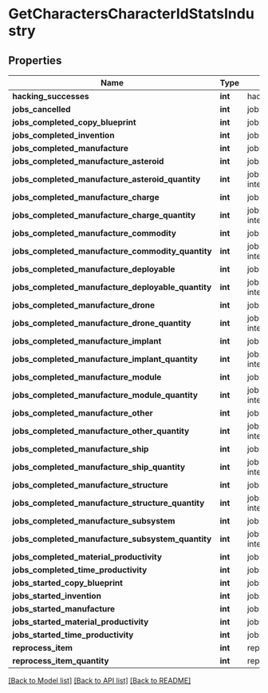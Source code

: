 # GetCharactersCharacterIdStatsIndustry

## Properties
Name | Type | Description | Notes
------------ | ------------- | ------------- | -------------
**hacking_successes** | **int** | hacking_successes integer | [optional] 
**jobs_cancelled** | **int** | jobs_cancelled integer | [optional] 
**jobs_completed_copy_blueprint** | **int** | jobs_completed_copy_blueprint integer | [optional] 
**jobs_completed_invention** | **int** | jobs_completed_invention integer | [optional] 
**jobs_completed_manufacture** | **int** | jobs_completed_manufacture integer | [optional] 
**jobs_completed_manufacture_asteroid** | **int** | jobs_completed_manufacture_asteroid integer | [optional] 
**jobs_completed_manufacture_asteroid_quantity** | **int** | jobs_completed_manufacture_asteroid_quantity integer | [optional] 
**jobs_completed_manufacture_charge** | **int** | jobs_completed_manufacture_charge integer | [optional] 
**jobs_completed_manufacture_charge_quantity** | **int** | jobs_completed_manufacture_charge_quantity integer | [optional] 
**jobs_completed_manufacture_commodity** | **int** | jobs_completed_manufacture_commodity integer | [optional] 
**jobs_completed_manufacture_commodity_quantity** | **int** | jobs_completed_manufacture_commodity_quantity integer | [optional] 
**jobs_completed_manufacture_deployable** | **int** | jobs_completed_manufacture_deployable integer | [optional] 
**jobs_completed_manufacture_deployable_quantity** | **int** | jobs_completed_manufacture_deployable_quantity integer | [optional] 
**jobs_completed_manufacture_drone** | **int** | jobs_completed_manufacture_drone integer | [optional] 
**jobs_completed_manufacture_drone_quantity** | **int** | jobs_completed_manufacture_drone_quantity integer | [optional] 
**jobs_completed_manufacture_implant** | **int** | jobs_completed_manufacture_implant integer | [optional] 
**jobs_completed_manufacture_implant_quantity** | **int** | jobs_completed_manufacture_implant_quantity integer | [optional] 
**jobs_completed_manufacture_module** | **int** | jobs_completed_manufacture_module integer | [optional] 
**jobs_completed_manufacture_module_quantity** | **int** | jobs_completed_manufacture_module_quantity integer | [optional] 
**jobs_completed_manufacture_other** | **int** | jobs_completed_manufacture_other integer | [optional] 
**jobs_completed_manufacture_other_quantity** | **int** | jobs_completed_manufacture_other_quantity integer | [optional] 
**jobs_completed_manufacture_ship** | **int** | jobs_completed_manufacture_ship integer | [optional] 
**jobs_completed_manufacture_ship_quantity** | **int** | jobs_completed_manufacture_ship_quantity integer | [optional] 
**jobs_completed_manufacture_structure** | **int** | jobs_completed_manufacture_structure integer | [optional] 
**jobs_completed_manufacture_structure_quantity** | **int** | jobs_completed_manufacture_structure_quantity integer | [optional] 
**jobs_completed_manufacture_subsystem** | **int** | jobs_completed_manufacture_subsystem integer | [optional] 
**jobs_completed_manufacture_subsystem_quantity** | **int** | jobs_completed_manufacture_subsystem_quantity integer | [optional] 
**jobs_completed_material_productivity** | **int** | jobs_completed_material_productivity integer | [optional] 
**jobs_completed_time_productivity** | **int** | jobs_completed_time_productivity integer | [optional] 
**jobs_started_copy_blueprint** | **int** | jobs_started_copy_blueprint integer | [optional] 
**jobs_started_invention** | **int** | jobs_started_invention integer | [optional] 
**jobs_started_manufacture** | **int** | jobs_started_manufacture integer | [optional] 
**jobs_started_material_productivity** | **int** | jobs_started_material_productivity integer | [optional] 
**jobs_started_time_productivity** | **int** | jobs_started_time_productivity integer | [optional] 
**reprocess_item** | **int** | reprocess_item integer | [optional] 
**reprocess_item_quantity** | **int** | reprocess_item_quantity integer | [optional] 

[[Back to Model list]](../README.md#documentation-for-models) [[Back to API list]](../README.md#documentation-for-api-endpoints) [[Back to README]](../README.md)


